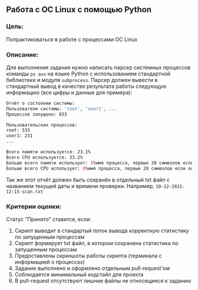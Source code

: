 ## Работа с ОС Linux с помощью Python

### Цель:

Попрактиковаться в работе с процессами ОС Linux

### Описание:

Для выполнения задания нужно написать парсер системных процессов команды `ps aux` на языке Python с использованием 
стандартной библиотеки и модуля `subprocess`. Парсер должен вывести в стандартный вывод в качестве результата работы 
следующую информацию (все цифры и данные для примера):

```bash
Отчёт о состоянии системы:
Пользователи системы: 'root', 'user1', ...
Процессов запущено: 833

Пользовательских процессов:
root: 533
user1: 231
...

Всего памяти используется: 23.1%
Всего CPU используется: 33.2%
Больше всего памяти использует: (%имя процесса, первые 20 символов если оно длиннее)
Больше всего CPU использует: (%имя процесса, первые 20 символов если оно длиннее)
```

Так же этот отчёт должен быть сохранён в отдельный txt файл с названием текущей даты и времени проверки. 
Например, `10-12-2021-12:15-scan.txt`

### Критерии оценки:

Статус "Принято" ставится, если:

1. Скрипт выводит в стандартый поток вывода корректную статистику по запущенным процессам
2. Скрипт формирует txt файл, в котором сохранена статистика по запущенным процессам
3. Предоставлены скриншоты работы скрипта (терминала с информацией о процессах)
4. Задание выполнено и оформлено отдельным pull-request'ом
5. Соблюдается минимальный кодстайл для проекта
6. В pull-request отсутствуют лишние файлы не относящиеся к заданию